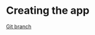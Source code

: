 # Creating the app 


[Git branch](https://github.com/codiku/react-native-meteo/tree/001-EN-starter)